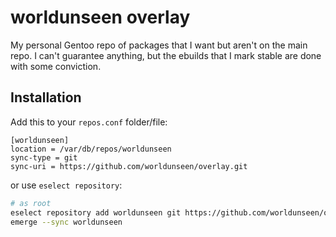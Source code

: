 # worldunseen overlay
My personal Gentoo repo of packages that I want but aren't on the main repo. 
I can't guarantee anything, but the ebuilds that I mark stable are done with some conviction.

## Installation

Add this to your ```repos.conf``` folder/file:

```
[worldunseen]
location = /var/db/repos/worldunseen
sync-type = git
sync-uri = https://github.com/worldunseen/overlay.git
```

or use ```eselect repository```:

```bash
# as root
eselect repository add worldunseen git https://github.com/worldunseen/overlay.git
emerge --sync worldunseen
```
